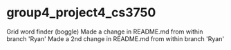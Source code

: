 # group4_project4_cs3750
Grid word finder (boggle)
Made a change in README.md from within branch 'Ryan'
Made a 2nd change in README.md from within branch 'Ryan'
